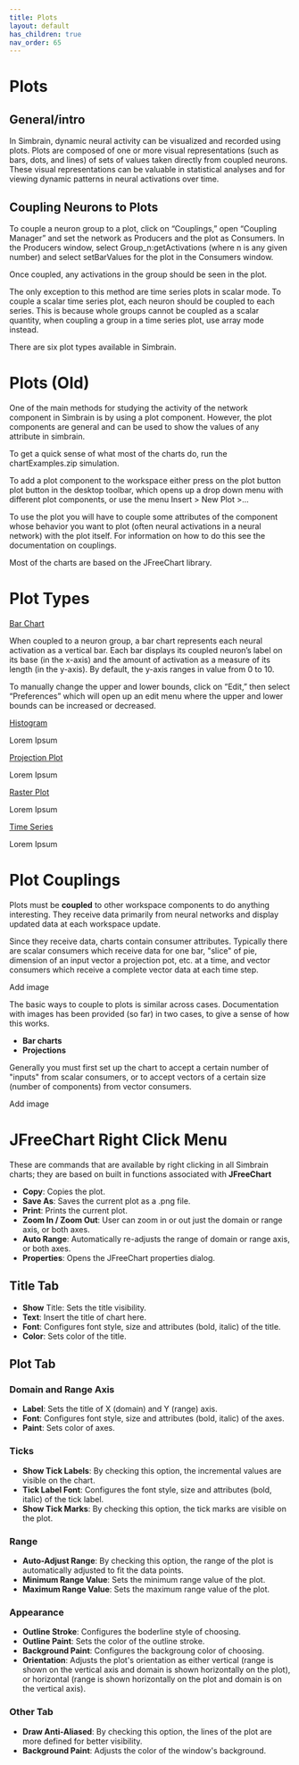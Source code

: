 ```yaml
---
title: Plots
layout: default
has_children: true
nav_order: 65
---
```


# Plots

## General/intro

In Simbrain, dynamic neural activity can be visualized and recorded using plots. Plots are composed of one or more visual representations (such as bars, dots, and lines) of sets of values taken directly from coupled neurons. These visual representations can be valuable in statistical analyses and for viewing dynamic patterns in neural activations over time. 

## Coupling Neurons to Plots

To couple a neuron group to a plot, click on “Couplings,” open “Coupling Manager” and set the network as Producers and the plot as Consumers. In the Producers window, select Group_n:getActivations (where n is any given number) and select setBarValues for the plot in the Consumers window. 

Once coupled, any activations in the group should be seen in the plot.

The only exception to this method are time series plots in scalar mode. To couple a scalar time series plot, each neuron should be coupled to each series. This is because whole groups cannot be coupled as a scalar quantity, when coupling a group in a time series plot, use array mode instead.

There are six plot types available in Simbrain.

# Plots (Old)

One of the main methods for studying the activity of the network component in Simbrain is by using a plot component. However, the plot components are general and can be used to show the values of any attribute in simbrain.

To get a quick sense of what most of the charts do, run the chartExamples.zip simulation.

To add a plot component to the workspace either press on the plot button plot button  in the desktop toolbar, which opens up a drop down menu with different plot components, or use the menu Insert > New Plot >...

To use the plot you will have to couple some attributes of the component whose behavior you want to plot (often neural activations in a neural network) with the plot itself.   For information on how to do this see the documentation on couplings.

Most of the charts are based on the JFreeChart library.

# Plot Types

[Bar Chart](./barChart.md)

When coupled to a neuron group, a bar chart represents each neural activation as a vertical bar. Each bar displays its coupled neuron’s label on its base (in the x-axis) and the amount of activation as a measure of its length (in the y-axis). By default, the y-axis ranges in value from 0 to 10. 

To manually change the upper and lower bounds, click on “Edit,” then select “Preferences” which will open up an edit menu where the upper and lower bounds can be increased or decreased.


[Histogram](./histogram.md)

Lorem Ipsum

[Projection Plot](./projectionPlot.md)

Lorem Ipsum

[Raster Plot](./rasterPlot.md)

Lorem Ipsum

[Time Series](./timeSeries.md)

Lorem Ipsum


# Plot Couplings

Plots must be **coupled** to other workspace components to do anything interesting. They receive data primarily from neural networks and display updated data at each workspace update.

Since they receive data, charts contain consumer attributes. Typically there are scalar consumers which receive data for one bar, "slice" of pie, dimension of an input vector a projection pot, etc. at a time, and vector consumers which receive a complete vector data at each time step.

<!-- TODO --> Add image

The basic ways to couple to plots is similar across cases. Documentation with images has been provided (so far) in two cases, to give a sense of how this works.

- **Bar charts**
- **Projections**

Generally you must first set up the chart to accept a certain number of "inputs" from scalar consumers, or to accept vectors of a certain size (number of components) from vector consumers.

<!-- TODO --> Add image




# JFreeChart Right Click Menu

These are commands that are available by right clicking in all Simbrain charts; they are based on built in functions associated with **JFreeChart**

- **Copy**: Copies the plot.
- **Save As**: Saves the current plot as a .png file.
- **Print**: Prints the current plot.
- **Zoom In / Zoom Out**: User can zoom in or out just the domain or range axis, or both axes.
- **Auto Range**: Automatically re-adjusts the range of domain or range axis, or both axes.
- **Properties**: Opens the JFreeChart properties dialog.

## Title Tab

- **Show** Title: Sets the title visibility.
- **Text**: Insert the title of chart here.
- **Font**: Configures font style, size and attributes (bold, italic) of the title.
- **Color**: Sets color of the title.

## Plot Tab

### Domain and Range Axis

- **Label**: Sets the title of X (domain) and Y (range) axis.
- **Font**: Configures font style, size and attributes (bold, italic) of the axes.
- **Paint**: Sets color of axes.

### Ticks

- **Show Tick Labels**: By checking this option, the incremental values are visible on the chart.
- **Tick Label Font**: Configures the font style, size and attributes (bold, italic) of the tick label.
- **Show Tick Marks**: By checking this option, the tick marks are visible on the plot.

### Range

- **Auto-Adjust Range**: By checking this option, the range of the plot is automatically adjusted to fit the data points.
- **Minimum Range Value**: Sets the minimum range value of the plot.
- **Maximum Range Value**: Sets the maximum range value of the plot.

### Appearance

- **Outline Stroke**: Configures the boderline style of choosing.
- **Outline Paint**: Sets the color of the outline stroke.
- **Background Paint**: Configures the backgroung color of choosing.
- **Orientation**: Adjusts the plot's orientation as either vertical (range is shown on the vertical axis and domain is shown horizontally on the plot), or horizontal (range is shown horizontally on the plot and domain is on the vertical axis).

### Other Tab

- **Draw Anti-Aliased**: By checking this option, the lines of the plot are more defined for better visibility.
- **Background Paint**: Adjusts the color of the window's background.